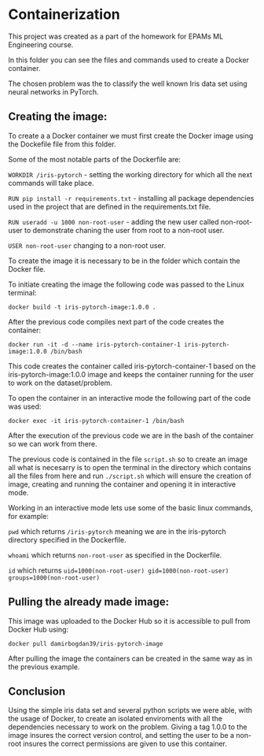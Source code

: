 # Containerization

This project was created as a part of the homework for EPAMs ML Engineering course. 

In this folder you can see the files and commands used to create a Docker container.

The chosen problem was the to classify the well known Iris data set using neural networks in PyTorch. 

## Creating the image:

To create a a Docker container we must first create the Docker image using the Dockefile file from this folder.

Some of the most notable parts of the Dockerfile are:

`WORKDIR /iris-pytorch` - setting the working directory for which all the next commands will take place.

`RUN pip install -r requirements.txt` - installing all package dependencies used in the project that are defined in the requirements.txt file.

`RUN useradd -u 1000 non-root-user` - adding the new user called non-root-user to demonstrate chaning the user from root to a non-root user.

`USER non-root-user` changing to a non-root user.

To create the image it is necessary to be in the folder which contain the Docker file.

To initiate creating the image the following code was passed to the Linux terminal:

`docker build -t iris-pytorch-image:1.0.0 .`

After the previous code compiles next part of the code creates the container:

`docker run -it -d --name iris-pytorch-container-1 iris-pytorch-image:1.0.0 /bin/bash`

This code creates the container called iris-pytorch-container-1 based on the iris-pytorch-image:1.0.0 image and keeps the container running for the user to work on the dataset/problem.

To open the container in an interactive mode the following part of the code was used:

`docker exec -it iris-pytorch-container-1 /bin/bash`

After the execution of the previous code we are in the bash of the container so we can work from there.

The previous code is contained in the file `script.sh` so to create an image all what is necesarry is to open the terminal in the directory which contains all the files from here and run `./script.sh` which will ensure the creation of image, creating and running the container and opening it in interactive mode.

Working in an interactive mode lets use some of the basic linux commands, for example:

`pwd` which returns `/iris-pytorch` meaning we are in the iris-pytorch directory specified in the Dockerfile.

`whoami` which returns `non-root-user` as specified in the Dockerfile.

`id` which returns `uid=1000(non-root-user) gid=1000(non-root-user) groups=1000(non-root-user)`

## Pulling the already made image:

This image was uploaded to the Docker Hub so it is accessible to pull from Docker Hub using:

`docker pull damirbogdan39/iris-pytorch-image`

After pulling the image the containers can be created in the same way as in the previous example.

## Conclusion

Using the simple iris data set and several python scripts we were able, with the usage of Docker, to create an isolated enviroments with all the dependencies necessary to work on the problem. Giving a tag 1.0.0 to the image insures the correct version control, and setting the user to be a non-root insures the correct permissions are given to use this container. 

